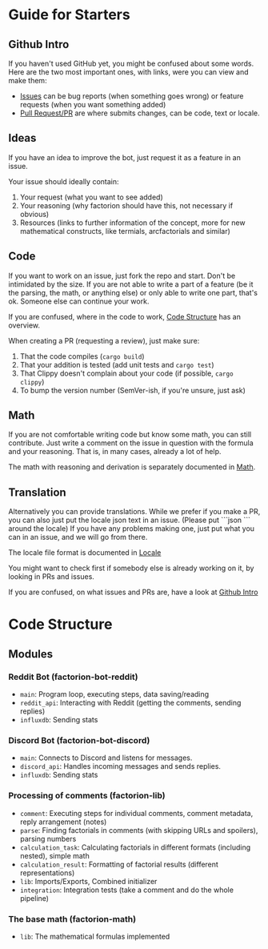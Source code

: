 # Guide for Starters

## Github Intro
If you haven't used GitHub yet, you might be confused about some words. Here are the two most important ones, with links, were you can view and make them:
- [Issues](https://github.com/tolik518/factorion-bot/issues) can be bug reports (when something goes wrong) or feature requests (when you want something added)
- [Pull Request/PR](https://github.com/Aras14HD/factorion-bot/pulls) are where submits changes, can be code, text or locale.

## Ideas
If you have an idea to improve the bot, just request it as a feature in an issue.

Your issue should ideally contain:
1. Your request (what you want to see added)
2. Your reasoning (why factorion should have this, not necessary if obvious)
3. Resources (links to further information of the concept, more for new mathematical constructs, like termials, arcfactorials and similar)
## Code
If you want to work on an issue, just fork the repo and start.
Don't be intimidated by the size. If you are not able to write a part of a feature (be it the parsing, the math, or anything else) or only able to write one part, that's ok.
Someone else can continue your work.

If you are confused, where in the code to work, [Code Structure](#code-structure) has an overview.

When creating a PR (requesting a review), just make sure:
1. That the code compiles (`cargo build`)
2. That your addition is tested (add unit tests and `cargo test`)
3. That Clippy doesn't complain about your code (if possible, `cargo clippy`)
4. To bump the version number (SemVer-ish, if you're unsure, just ask)
## Math
If you are not comfortable writing code but know some math, you can still contribute.
Just write a comment on the issue in question with the formula and your reasoning.
That is, in many cases, already a lot of help.

The math with reasoning and derivation is separately documented in [Math](MATH.md).
## Translation
Alternatively you can provide translations.
While we prefer if you make a PR, you can also just put the locale json text in an issue.
(Please put \`\`\`json \`\`\` around the locale)
If you have any problems making one, just put what you can in an issue, and we will go from there.

The locale file format is documented in [Locale](factorion-lib/Locales.md)

You might want to check first if somebody else is already working on it, by looking in PRs and issues.

If you are confused, on what issues and PRs are, have a look at [Github Intro](#github-intro)
# Code Structure
## Modules
### Reddit Bot (factorion-bot-reddit)
- `main`: Program loop, executing steps, data saving/reading
- `reddit_api`: Interacting with Reddit (getting the comments, sending replies)
- `influxdb`: Sending stats

### Discord Bot (factorion-bot-discord)
- `main`: Connects to Discord and listens for messages.
- `discord_api`: Handles incoming messages and sends replies.
- `influxdb`: Sending stats

### Processing of comments (factorion-lib)
- `comment`: Executing steps for individual comments, comment metadata, reply arrangement (notes)
- `parse`: Finding factorials in comments (with skipping URLs and spoilers), parsing numbers
- `calculation_task`: Calculating factorials in different formats (including nested), simple math
- `calculation_result`: Formatting of factorial results (different representations)
- `lib`: Imports/Exports, Combined initializer
- `integration`: Integration tests (take a comment and do the whole pipeline)

### The base math (factorion-math)
- `lib`: The mathematical formulas implemented
